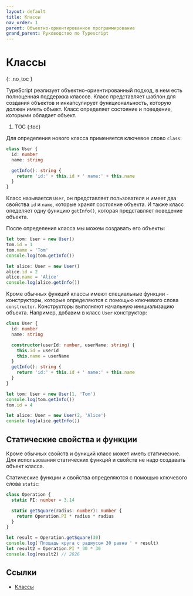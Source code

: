 ```yaml
---
layout: default
title: Классы
nav_order: 1
parent: Объектно-ориентированное программирование
grand_parent: Руководство по Typescript
---
```


<!-- prettier-ignore-start -->
# Классы
{: .no_toc }
<!-- prettier-ignore-end -->

TypeScript реализует объектно-ориентированный подход, в нем есть полноценная поддержка классов. Класс представляет шаблон для создания объектов и инкапсулирует функциональность, которую должен иметь объект. Класс определяет состояние и поведение, которыми обладает объект.

<!-- prettier-ignore -->
1. TOC
{:toc}

Для определения нового класса применяется ключевое слово `class`:

```typescript
class User {
  id: number
  name: string

  getInfo(): string {
    return 'id:' + this.id + ' name:' + this.name
  }
}
```

Класс называется `User`, он представляет пользователя и имеет два свойства `id` и `name`, которые хранят состояние объекта. И также класс опеделяет одну функцию `getInfo()`, которая представляет поведение объекта.

После определения класса мы можем создавать его объекты:

```typescript
let tom: User = new User()
tom.id = 1
tom.name = 'Tom'
console.log(tom.getInfo())

let alice: User = new User()
alice.id = 2
alice.name = 'Alice'
console.log(alice.getInfo())
```

Кроме обычных функций классы имеют специальные функции - конструкторы, которые определяются с помощью ключевого слова `constructor`. Конструкторы выполняют начальную инициализацию объекта. Например, добавим в класс `User` конструктор:

```typescript
class User {
  id: number
  name: string

  constructor(userId: number, userName: string) {
    this.id = userId
    this.name = userName
  }
  getInfo(): string {
    return 'id:' + this.id + ' name:' + this.name
  }
}

let tom: User = new User(1, 'Tom')
console.log(tom.getInfo())
tom.id = 4

let alice: User = new User(2, 'Alice')
console.log(alice.getInfo())
```

## Статические свойства и функции

Кроме обычных свойств и функций класс может иметь статические. Для использования статических функций и свойств не надо создавать объект класса.

Статические функции и свойства определяются с помощью ключевого слова `static`:

```typescript
class Operation {
  static PI: number = 3.14

  static getSquare(radius: number): number {
    return Operation.PI * radius * radius
  }
}

let result = Operation.getSquare(30)
console.log('Площадь круга с радиусом 30 равна ' + result)
let result2 = Operation.PI * 30 * 30
console.log(result2) // 2826
```

## Ссылки

- [Классы](https://metanit.com/web/typescript/3.1.php)

